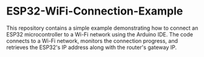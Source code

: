 # ESP32-WiFi-Connection-Example
This repository contains a simple example demonstrating how to connect an ESP32 microcontroller to a Wi-Fi network using the Arduino IDE. The code connects to a Wi-Fi network, monitors the connection progress, and retrieves the ESP32's IP address along with the router's gateway IP.
